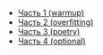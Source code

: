 * [Часть 1 (warmup)](./Lab2_DL_part1_warmup.ipynb)
* [Часть 2 (overfitting)](./Lab2_DL_part2_overfitting.ipynb)
* [Часть 3 (poetry)](./Lab2_DL_part3_poetry.ipynb)
* [Часть 4 (optional)](./Lab2_DL_parts_4_and_5_optional.ipynb)

